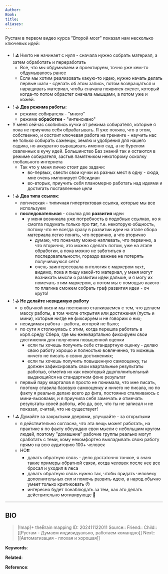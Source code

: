 ```yaml
---
Author: 
Book: 
title: 
aliases:
---
```

Рустам в первом видео курса "Второй мозг" показал нам несколько ключевых идей:
- ! ⛳ Никто не начинает с нуля - сначала нужно собрать материал, а затем обработать и переработать
	- Все, что мы обдумываем и проектируем, точно уже кем-то обдумывалось ранее
	- Если мы хотим реализовать какую-то идею, нужно начать делать первые шаги - сделать об этом запись, потом возвращаться и наращивать материал, чтобы сначала появился скелет, который когда-то потом обрастет сначала мышцами, а потом уже и кожей.
- ! ⛳ **Два режима работы**:
	- режиме собирателя - "много"
	- режиме **обработки** - "интенсивно"  
- У меня сейчас скопились кучки от режима собирателя, которые я пока не приучила себя обрабатывать. Я уже поняла, что в этом, собственно, и состоит ключевая работа на тренинге - научить нас не только  собирать саженцы, землю и удобрения для нашего садика, но аккуратно выращивать именно сад, а не бурелом сваленных в кучу идей. Большинство Баз знаний так и остаются в режиме собирателя, застыв памятником некоторому осколку глобального интернета
	- Так что у меня лично стоит две задачи:
		- во-первых, свести свои кучки из разных мест в одну - сюда, мне очень импонирует Обсидиан
		- во-вторых, приучить себя планомерно работать над идеями и достигать поставленные цели
- ! ⛳ **Два типа ссылок**:
	- логическая - типичная гипертектовая ссылка, которые мы все используем
	- **последовательная** - ссылка для **развития** идеи
		- у меня возникала уже потребность в подобных ссылках, но я смогла подумать только про **тэг**, т.е. некоторую общность, потому что не всегда сразу в развитии идеи на этапе сбора материала легко понять, что первично, а что вторично
			- думаю, что поначалу можно наплевать, что первично, а что вторично, это можно сделать потом, уже на этапе обработки, а пока можно не заботиться о последовательности, гораздо важнее не потерять получившуюся сеть!
			- очень заинтересовала онтология с маркером `next`, видимо, пока я пишу какой-то материал, у меня могут возникать мысли о развитии идеи дальше, и я могу их помечать этим маркером, а потом мы с помощью какого-то плагина сможем собрать граф развития идеи - оч круто!
- ! ⛳ **Не делайте невидимую работу**
	- в обычной жизни мы постоянно сталкиваемся с тем, что делаем массу работы, в том числе открытия или достижения (пусть и мини), которые нигде не фиксируем и не говорим о них;
	- невидимая работа - работа, которой не было;
	- по сути я столкнулась с этим, когда перешла работать в корп.среду Сбера, где мы ежеквартально фиксируем свои достижения для получения повышенной оценки
		- если ты хочешь получить себе стандартную оценку - делаю свою работу хорошо и полностью вовлеченно, то можешь ничего не писать о своих достижениях;
		- если ты хочешь получить повышенную самооценку, ты должен зафиксировать свои квартальные результаты работыв, отметив их как некоторый дщополнитьельный выдающийся на стандартном фоне результат
	- первый пару кварталов я просто не понимала, что мне писать, поэтому ставила базовую самооценку и ничего не писала, но по факту я реально делаю всего до фига, постоянно сталкиваюсь с мини-вызовами, и я приучила себя замечать и отмечать результаты своей работы, ибо да, все, что ты не записал и не показал, считай, что не существует!
- ! ⛳ Думайте за закрытыми дверями, улучшайте - за открытыми
	- я действительно согласна, что эта вещь может работать, на практике я по факту обсуждаю свои мысли с небольшим кругом людей, поэтому "домашние" рабочие группы реально могут сработать с теми, кому некомфортно выкладывать свою работу прямо на всю аудиторию 100+ человек
	- НО❗❗
		- давать обратную связь - дело достаточно тонкое, я знаю такие примеры обратной связи, когда человек после нее все бросал и уходил в леса
		- давать обратную связь нужно так, чтобы придать человеку дополнительных сил и помочь развить идею, а народ обычно умеет только критиковать 😣
		- интересно будет понаблюдать за тем, как это делать действительно мотивирующе 🥳
***
## BIO
> [!map]+ theBrain mapping
> ID:  202411122011
> Source::
> Friend::
> Child::[[Рустам - Думаем индивидуально, работаем командно]]
> Next::[[Автоматизация - плохая и хорошая]]


**Keywords**:

**Related**:

**Reference**: 

